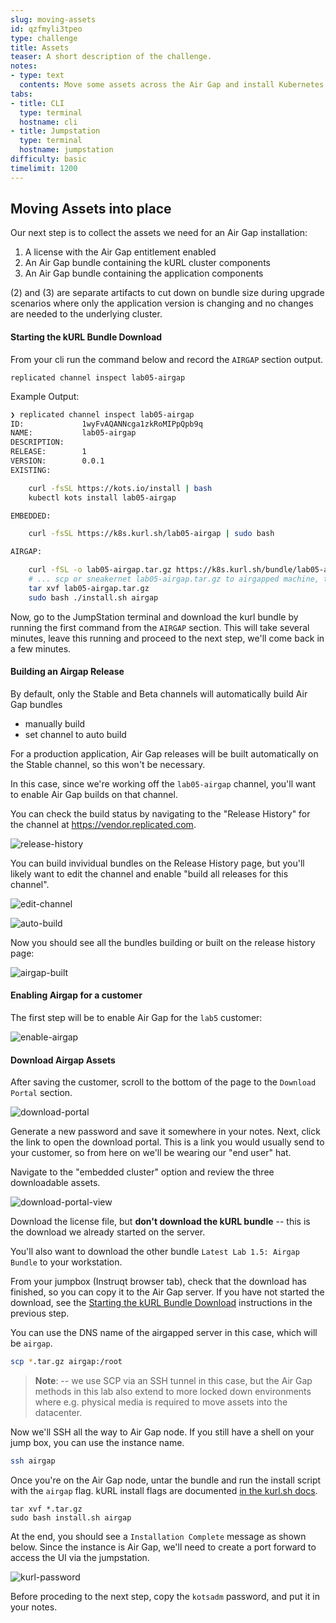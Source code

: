 ```yaml
---
slug: moving-assets
id: qzfmyli3tpeo
type: challenge
title: Assets
teaser: A short description of the challenge.
notes:
- type: text
  contents: Move some assets across the Air Gap and install Kubernetes
tabs:
- title: CLI
  type: terminal
  hostname: cli
- title: Jumpstation
  type: terminal
  hostname: jumpstation
difficulty: basic
timelimit: 1200
---
```


## Moving Assets into place

Our next step is to collect the assets we need for an Air Gap installation:

1. A license with the Air Gap entitlement enabled
2. An Air Gap bundle containing the kURL cluster components
3. An Air Gap bundle containing the application components

(2) and (3) are separate artifacts to cut down on bundle size during upgrade scenarios where only the application version
is changing and no changes are needed to the underlying cluster.


#### Starting the kURL Bundle Download
From your cli run the command below and record the `AIRGAP` section output.

```
replicated channel inspect lab05-airgap
```
Example Output:

```bash
❯ replicated channel inspect lab05-airgap
ID:             1wyFvAQANNcga1zkRoMIPpQpb9q
NAME:           lab05-airgap
DESCRIPTION:
RELEASE:        1
VERSION:        0.0.1
EXISTING:

    curl -fsSL https://kots.io/install | bash
    kubectl kots install lab05-airgap

EMBEDDED:

    curl -fsSL https://k8s.kurl.sh/lab05-airgap | sudo bash

AIRGAP:

    curl -fSL -o lab05-airgap.tar.gz https://k8s.kurl.sh/bundle/lab05-airgap.tar.gz
    # ... scp or sneakernet lab05-airgap.tar.gz to airgapped machine, then
    tar xvf lab05-airgap.tar.gz
    sudo bash ./install.sh airgap
```



Now, go to the JumpStation terminal and download the kurl bundle by running the first command from the `AIRGAP` section. This will take several minutes, leave this running and proceed to the next step, we'll come back in a few minutes.

#### Building an Airgap Release

By default, only the Stable and Beta channels will automatically build Air Gap bundles

- manually build
- set channel to auto build

For a production application, Air Gap releases will be built automatically on the Stable channel, so this won't
be necessary.

In this case, since we're working off the `lab05-airgap` channel, you'll want to enable Air Gap builds on that channel.

You can check the build status by navigating to the "Release History" for the channel at https://vendor.replicated.com.

![release-history](../assets/channel-release-history.png)

You can build invividual bundles on the Release History page, but you'll likely want to edit the channel and enable "build all releases for this channel".

![edit-channel](../assets/channel-edit-info-btn.png)

![auto-build](../assets/channel-enable-airgap.png)

Now you should see all the bundles building or built on the release history page:

![airgap-built](../assets/airgap-builds.png)

#### Enabling Airgap for a customer

The first step will be to enable Air Gap for the `lab5` customer:

![enable-airgap](../assets/airgap-customer-enable.png)


#### Download Airgap Assets
After saving the customer, scroll to the bottom of the page to the `Download Portal` section.

![download-portal](../assets/airgap-customer-portal.png)

Generate a new password and save it somewhere in your notes.
Next, click the link to open the download portal.
This is a link you would usually send to your customer, so from here on we'll be wearing our "end user" hat.


Navigate to the "embedded cluster" option and review the three downloadable assets.

![download-portal-view](../assets/download-portal-view.png)

Download the license file, but **don't download the kURL bundle** -- this is the download we already started on the server.

You'll also want to download the other bundle `Latest Lab 1.5: Airgap Bundle` to your workstation.

From your jumpbox (Instruqt browser tab), check that the download has finished, so you can copy it to the Air Gap server. If you have not started the download, see the [Starting the kURL Bundle Download](#starting-the-kurl-bundle-download) instructions in the previous step.

You can use the DNS name of the airgapped server in this case, which will be `airgap`.

```bash
scp *.tar.gz airgap:/root
```

> **Note**: -- we use SCP via an SSH tunnel in this case, but the Air Gap methods in this lab also extend to
more locked down environments where e.g. physical media is required to move assets into the datacenter.

Now we'll SSH all the way to Air Gap node. If you still have a shell on your jump box, you can use the instance name.

```bash
ssh airgap
```

Once you're on the Air Gap node, untar the bundle and run the install script with the `airgap` flag.
kURL install flags are documented [in the kurl.sh docs](https://kurl.sh/docs/install-with-kurl/advanced-options).

```shell
tar xvf *.tar.gz
sudo bash install.sh airgap
```

At the end, you should see a `Installation Complete` message as shown below. Since the instance is Air Gap, we'll need to create a port forward to access the UI via the jumpstation.

![kurl-password](../assets/kurl-password.png)

Before proceding to the next step, copy the `kotsadm` password, and put it in your notes.
